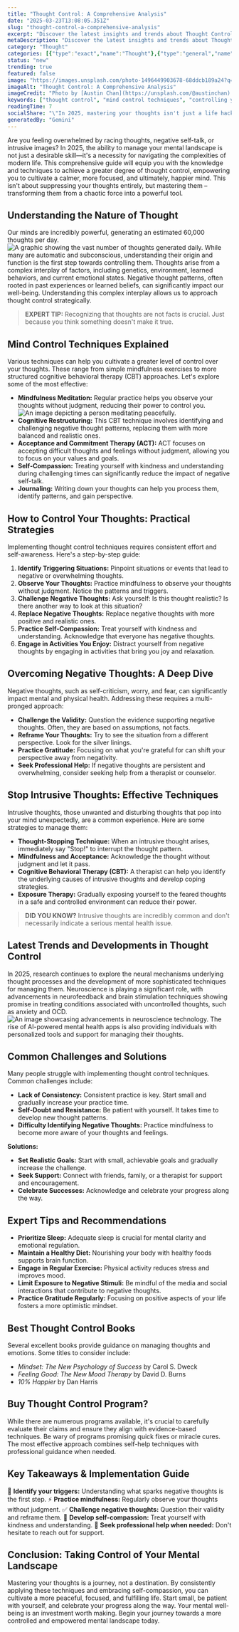 ```yaml
---
title: "Thought Control: A Comprehensive Analysis"
date: "2025-03-23T13:08:05.351Z"
slug: "thought-control-a-comprehensive-analysis"
excerpt: "Discover the latest insights and trends about Thought Control. This comprehensive guide covers everything you need to know about Thought Control in 2025."
metaDescription: "Discover the latest insights and trends about Thought Control. This comprehensive guide covers everything you need to know about Thought Control in 2025."
category: "Thought"
categories: [{"type":"exact","name":"Thought"},{"type":"general","name":"Politics"},{"type":"medium","name":"Propaganda"},{"type":"specific","name":"Media Manipulation"},{"type":"niche","name":"Social Engineering"}]
status: "new"
trending: true
featured: false
image: "https://images.unsplash.com/photo-1496449903678-68ddcb189a24?q=85&w=1200&fit=max&fm=webp&auto=compress"
imageAlt: "Thought Control: A Comprehensive Analysis"
imageCredit: "Photo by [Austin Chan](https://unsplash.com/@austinchan) on Unsplash"
keywords: ["thought control", "mind control techniques", "controlling your thoughts", "how to control your thoughts", "thought control techniques explained", "overcome negative thoughts", "stop intrusive thoughts", "thought control self help", "best thought control books", "buy thought control program"]
readingTime: 7
socialShare: "\"In 2025, mastering your thoughts isn't just a life hack; it's a crucial skill for navigating the complexities of modern life.  Learn to transform your mental landscape from chaos to control.\""
generatedBy: "Gemini"
---
```




Are you feeling overwhelmed by racing thoughts, negative self-talk, or intrusive images?  In 2025, the ability to manage your mental landscape is not just a desirable skill—it's a necessity for navigating the complexities of modern life. This comprehensive guide will equip you with the knowledge and techniques to achieve a greater degree of thought control, empowering you to cultivate a calmer, more focused, and ultimately, happier mind.  This isn't about suppressing your thoughts entirely, but mastering them – transforming them from a chaotic force into a powerful tool.

## Understanding the Nature of Thought

Our minds are incredibly powerful, generating an estimated 60,000 thoughts per day.  ![A graphic showing the vast number of thoughts generated daily.](https://images.unsplash.com/photo-1451187580459-43490279c0fa?q=85&w=1200&fit=max&fm=webp&auto=compress)  While many are automatic and subconscious, understanding their origin and function is the first step towards controlling them.  Thoughts arise from a complex interplay of factors, including genetics, environment, learned behaviors, and current emotional states.  Negative thought patterns, often rooted in past experiences or learned beliefs, can significantly impact our well-being.  Understanding this complex interplay allows us to approach thought control strategically.

> **EXPERT TIP:**  Recognizing that thoughts are not facts is crucial.  Just because you think something doesn't make it true.

## Mind Control Techniques Explained

Various techniques can help you cultivate a greater level of control over your thoughts. These range from simple mindfulness exercises to more structured cognitive behavioral therapy (CBT) approaches.  Let's explore some of the most effective:

* **Mindfulness Meditation:**  Regular practice helps you observe your thoughts without judgment, reducing their power to control you.  ![An image depicting a person meditating peacefully.](https://images.unsplash.com/photo-1484417894907-623942c8ee29?q=85&w=1200&fit=max&fm=webp&auto=compress)
* **Cognitive Restructuring:**  This CBT technique involves identifying and challenging negative thought patterns, replacing them with more balanced and realistic ones.
* **Acceptance and Commitment Therapy (ACT):**  ACT focuses on accepting difficult thoughts and feelings without judgment, allowing you to focus on your values and goals.
* **Self-Compassion:**  Treating yourself with kindness and understanding during challenging times can significantly reduce the impact of negative self-talk.
* **Journaling:**  Writing down your thoughts can help you process them, identify patterns, and gain perspective.

## How to Control Your Thoughts: Practical Strategies

Implementing thought control techniques requires consistent effort and self-awareness. Here's a step-by-step guide:

1. **Identify Triggering Situations:**  Pinpoint situations or events that lead to negative or overwhelming thoughts.
2. **Observe Your Thoughts:**  Practice mindfulness to observe your thoughts without judgment.  Notice the patterns and triggers.
3. **Challenge Negative Thoughts:**  Ask yourself: Is this thought realistic?  Is there another way to look at this situation?
4. **Replace Negative Thoughts:**  Replace negative thoughts with more positive and realistic ones.
5. **Practice Self-Compassion:**  Treat yourself with kindness and understanding.  Acknowledge that everyone has negative thoughts.
6. **Engage in Activities You Enjoy:**  Distract yourself from negative thoughts by engaging in activities that bring you joy and relaxation.

## Overcoming Negative Thoughts: A Deep Dive

Negative thoughts, such as self-criticism, worry, and fear, can significantly impact mental and physical health.  Addressing these requires a multi-pronged approach:

* **Challenge the Validity:**  Question the evidence supporting negative thoughts. Often, they are based on assumptions, not facts.
* **Reframe Your Thoughts:**  Try to see the situation from a different perspective.  Look for the silver linings.
* **Practice Gratitude:**  Focusing on what you're grateful for can shift your perspective away from negativity.
* **Seek Professional Help:**  If negative thoughts are persistent and overwhelming, consider seeking help from a therapist or counselor.

## Stop Intrusive Thoughts: Effective Techniques

Intrusive thoughts, those unwanted and disturbing thoughts that pop into your mind unexpectedly, are a common experience.  Here are some strategies to manage them:

* **Thought-Stopping Technique:**  When an intrusive thought arises, immediately say "Stop!" to interrupt the thought pattern.
* **Mindfulness and Acceptance:**  Acknowledge the thought without judgment and let it pass.
* **Cognitive Behavioral Therapy (CBT):**  A therapist can help you identify the underlying causes of intrusive thoughts and develop coping strategies.
* **Exposure Therapy:**  Gradually exposing yourself to the feared thoughts in a safe and controlled environment can reduce their power.

> **DID YOU KNOW?**  Intrusive thoughts are incredibly common and don't necessarily indicate a serious mental health issue.

## Latest Trends and Developments in Thought Control

In 2025, research continues to explore the neural mechanisms underlying thought processes and the development of more sophisticated techniques for managing them.  Neuroscience is playing a significant role, with advancements in neurofeedback and brain stimulation techniques showing promise in treating conditions associated with uncontrolled thoughts, such as anxiety and OCD. ![An image showcasing advancements in neuroscience technology.](https://images.unsplash.com/photo-1517976487492-5750f3195933?q=85&w=1200&fit=max&fm=webp&auto=compress)  The rise of AI-powered mental health apps is also providing individuals with personalized tools and support for managing their thoughts.

## Common Challenges and Solutions

Many people struggle with implementing thought control techniques.  Common challenges include:

* **Lack of Consistency:**  Consistent practice is key.  Start small and gradually increase your practice time.
* **Self-Doubt and Resistance:**  Be patient with yourself.  It takes time to develop new thought patterns.
* **Difficulty Identifying Negative Thoughts:**  Practice mindfulness to become more aware of your thoughts and feelings.

**Solutions:**

* **Set Realistic Goals:**  Start with small, achievable goals and gradually increase the challenge.
* **Seek Support:**  Connect with friends, family, or a therapist for support and encouragement.
* **Celebrate Successes:**  Acknowledge and celebrate your progress along the way.

## Expert Tips and Recommendations

* **Prioritize Sleep:** Adequate sleep is crucial for mental clarity and emotional regulation.
* **Maintain a Healthy Diet:**  Nourishing your body with healthy foods supports brain function.
* **Engage in Regular Exercise:**  Physical activity reduces stress and improves mood.
* **Limit Exposure to Negative Stimuli:**  Be mindful of the media and social interactions that contribute to negative thoughts.
* **Practice Gratitude Regularly:**  Focusing on positive aspects of your life fosters a more optimistic mindset.



## Best Thought Control Books

Several excellent books provide guidance on managing thoughts and emotions. Some titles to consider include:

* *Mindset: The New Psychology of Success* by Carol S. Dweck
* *Feeling Good: The New Mood Therapy* by David D. Burns
* *10% Happier* by Dan Harris

## Buy Thought Control Program?

While there are numerous programs available, it's crucial to carefully evaluate their claims and ensure they align with evidence-based techniques.  Be wary of programs promising quick fixes or miracle cures.  The most effective approach combines self-help techniques with professional guidance when needed.

## Key Takeaways & Implementation Guide

🔑 **Identify your triggers:**  Understanding what sparks negative thoughts is the first step.
⚡ **Practice mindfulness:** Regularly observe your thoughts without judgment.
✅ **Challenge negative thoughts:** Question their validity and reframe them.
💪 **Develop self-compassion:** Treat yourself with kindness and understanding.
🌟 **Seek professional help when needed:** Don't hesitate to reach out for support.

## Conclusion: Taking Control of Your Mental Landscape

Mastering your thoughts is a journey, not a destination.  By consistently applying these techniques and embracing self-compassion, you can cultivate a more peaceful, focused, and fulfilling life.  Start small, be patient with yourself, and celebrate your progress along the way.  Your mental well-being is an investment worth making.  Begin your journey towards a more controlled and empowered mental landscape today.

